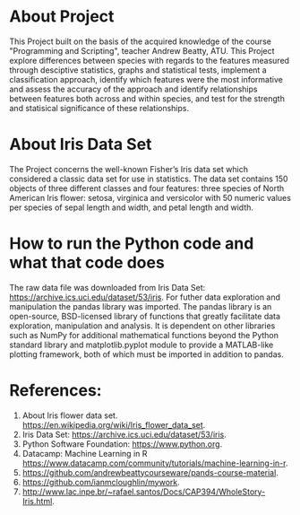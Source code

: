 # About Project
This Project built on the basis of the acquired knowledge of the course "Programming and Scripting", teacher Andrew Beatty, ATU. 
This Project explore differences between species with regards to the features measured through desciptive statistics, graphs and statistical tests, implement a classification approach, identify which features were the most informative and assess the accuracy of the approach
and identify relationships between features both across and within species, and test for the strength and statisical significance of these relationships.

# About Iris Data Set 
The Project concerns the well-known Fisher’s Iris data set which considered a classic data set for use in statistics. The data set contains 150 objects of three different classes and four features: three species of North American Iris flower: setosa, virginica and versicolor with 50 numeric values per species of sepal length and width, and petal length and width.

# How to run the Python code and what that code does
The raw data file was downloaded from Iris Data Set: https://archive.ics.uci.edu/dataset/53/iris. For futher data exploration and manipulation the pandas library was imported. The pandas library is an open-source, BSD-licensed library of functions that greatly facilitate data exploration, manipulation and analysis. It is dependent on other libraries such as NumPy for additional mathematical functions beyond the Python standard library and matplotlib.pyplot module to provide a MATLAB-like plotting framework, both of which must be imported in addition to pandas.

# References:
1) About Iris flower data set. https://en.wikipedia.org/wiki/Iris_flower_data_set. 
2) Iris Data Set: https://archive.ics.uci.edu/dataset/53/iris.
3) Python Software Foundation: https://www.python.org.
4) Datacamp: Machine Learning in R https://www.datacamp.com/community/tutorials/machine-learning-in-r.
5) https://github.com/andrewbeattycourseware/pands-course-material.
6) https://github.com/ianmcloughlin/mywork.
7) http://www.lac.inpe.br/~rafael.santos/Docs/CAP394/WholeStory-Iris.html.
